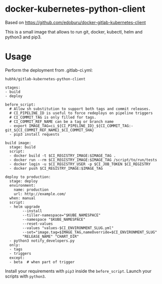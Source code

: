# docker-kubernetes-python-client

Based on https://github.com/edoburu/docker-gitlab-kubernetes-client

This is a small image that allows to run git, docker, kubectl, helm and python3 and pip3.

# Usage

Perform the deployment from .gitlab-ci.yml:
    
    hubhk/gitlab-kubernetes-python-client

    stages:
    - build
    - deploy
    
    before_script:
      # Allow sh substitution to support both tags and commit releases.
      # CI_PIPELINE_ID is useful to force redeploys on pipeline triggers
      # CI_COMMIT_TAG is only filled for tags.
      # CI_COMMIT_REF_NAME can be a tag or branch name
      - export IMAGE_TAG=ci_${CI_PIPELINE_ID}_${CI_COMMIT_TAG:-git_${CI_COMMIT_REF_NAME}_$CI_COMMIT_SHA}
      - pip3 install requests
    
    build image:
      stage: build
      script:
      - docker build -t $CI_REGISTRY_IMAGE:$IMAGE_TAG .
      - docker run --rm $CI_REGISTRY_IMAGE:$IMAGE_TAG /script/to/run/tests
      - docker login -u $CI_REGISTRY_USER -p $CI_JOB_TOKEN $CI_REGISTRY
      - docker push $CI_REGISTRY_IMAGE:$IMAGE_TAG
    
    deploy to production:
      stage: deploy
      environment:
        name: production
        url: http://example.com/
      when: manual
      script:
      - helm upgrade
            --install
            --tiller-namespace="$KUBE_NAMESPACE"
            --namespace "$KUBE_NAMESPACE"
            --reset-values
            --values "values-$CI_ENVIRONMENT_SLUG.yml"
            --set="image.tag=$IMAGE_TAG,nameOverride=$CI_ENVIRONMENT_SLUG"
            "RELEASE_NAME" "CHART_DIR"
      - python3 notify_developers.py
      only:
      - tags
      - triggers
      except:
      - beta  # when part of trigger
      
Install your requirements with `pip3` inside the `before_script`. Launch your scripts with `python3`.  